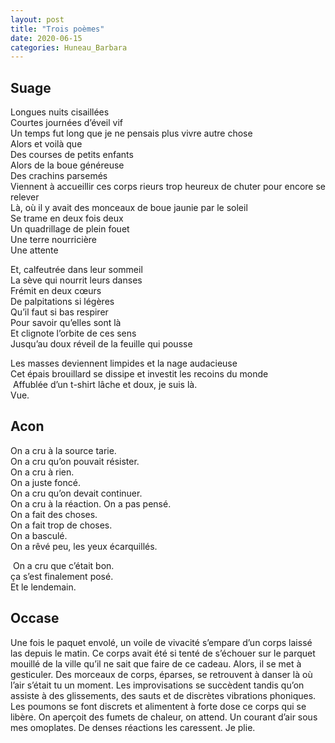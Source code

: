 ```yaml
---
layout: post
title: "Trois poèmes"
date: 2020-06-15
categories: Huneau_Barbara
---
```


## Suage

Longues nuits cisaillées  
Courtes journées d’éveil vif  
Un temps fut long que je ne pensais plus vivre autre chose  
Alors et voilà que  
Des courses de petits enfants  
Alors de la boue généreuse  
Des crachins parsemés  
Viennent à accueillir ces corps rieurs trop heureux de chuter pour encore se relever  
Là, où il y avait des monceaux de boue jaunie par le soleil  
Se trame en deux fois deux  
Un quadrillage de plein fouet  
Une terre nourricière  
Une attente

Et, calfeutrée dans leur sommeil  
La sève qui nourrit leurs danses  
Frémit en deux cœurs  
De palpitations si légères  
Qu’il faut si bas respirer  
Pour savoir qu’elles sont là  
Et clignote l’orbite de ces sens  
Jusqu’au doux réveil de la feuille qui pousse

Les masses deviennent limpides et la nage audacieuse   
Cet épais brouillard se dissipe et investit les recoins du monde  
 Affublée d’un t-shirt lâche et doux, je suis là.   
Vue.

## Acon

On a cru à la source tarie.   
On a cru qu’on pouvait résister.   
On a cru à rien.   
On a juste foncé.   
On a cru qu’on devait continuer.   
On a cru à la réaction. On a pas pensé.   
On a fait des choses.   
On a fait trop de choses.   
On a basculé.   
On a rêvé peu, les yeux écarquillés.

 On a cru que c’était bon.   
ça s’est finalement posé.  
Et le lendemain.

## Occase

Une fois le paquet envolé, un voile de vivacité s’empare d’un corps laissé las depuis le matin. Ce corps avait été si tenté de s’échouer sur le parquet mouillé de la ville qu’il ne sait que faire de ce cadeau. Alors, il se met à gesticuler. Des morceaux de corps, éparses, se retrouvent à danser là où l’air s’était tu un moment. Les improvisations se succèdent tandis qu’on assiste à des glissements, des sauts et de discrètes vibrations phoniques. Les poumons se font discrets et alimentent à forte dose ce corps qui se libère. On aperçoit des fumets de chaleur, on attend. Un courant d’air sous mes omoplates. De denses réactions les caressent. Je plie.

